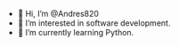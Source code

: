 - 👋 Hi, I’m @Andres820
- 👀 I’m interested in software development.
- 🌱 I’m currently learning Python.


<!---
Andres820/Andres820 is a ✨ special ✨ repository because its `README.md` (this file) appears on your GitHub profile.
You can click the Preview link to take a look at your changes.
--->
